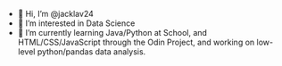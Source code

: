 - 👋 Hi, I’m @jacklav24
- 👀 I’m interested in Data Science
- 🌱 I’m currently learning Java/Python at School, and HTML/CSS/JavaScript through the Odin Project, and working on low-level python/pandas data analysis.

